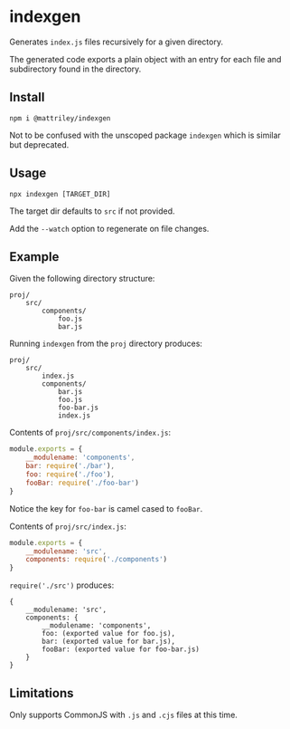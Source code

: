 # indexgen

Generates `index.js` files recursively for a given directory.

The generated code exports a plain object with an entry for each file and subdirectory found in the directory.

## Install

`npm i @mattriley/indexgen`

Not to be confused with the unscoped package `indexgen` which is similar but deprecated.

## Usage

`npx indexgen [TARGET_DIR]`

The target dir defaults to `src` if not provided.

Add the `--watch` option to regenerate on file changes.

## Example

Given the following directory structure:

```
proj/
    src/
        components/
            foo.js
            bar.js
```

Running `indexgen` from the `proj` directory produces:

```
proj/
    src/
        index.js
        components/
            bar.js
            foo.js
            foo-bar.js
            index.js
```

Contents of `proj/src/components/index.js`:

```js
module.exports = {
    __modulename: 'components',
    bar: require('./bar'),
    foo: require('./foo'),    
    fooBar: require('./foo-bar')
}
```

Notice the key for `foo-bar` is camel cased to `fooBar`.

Contents of `proj/src/index.js`:

```js
module.exports = {
    __modulename: 'src',
    components: require('./components')
}
```

`require('./src')` produces:

```
{
    __modulename: 'src',
    components: {
        __modulename: 'components',
        foo: (exported value for foo.js),
        bar: (exported value for bar.js),
        fooBar: (exported value for foo-bar.js)
    }
}
```

## Limitations

Only supports CommonJS with `.js` and `.cjs` files at this time.

